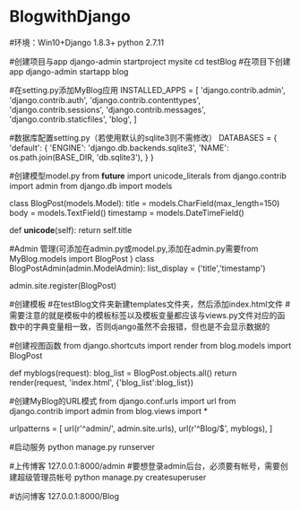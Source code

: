 # BlogwithDjango

#环境：Win10+Django 1.8.3+ python 2.7.11

#创建项目与app
django-admin startproject mysite
cd testBlog #在项目下创建app
django-admin startapp blog

#在setting.py添加MyBlog应用
INSTALLED_APPS = [
    'django.contrib.admin',
    'django.contrib.auth',
    'django.contrib.contenttypes',
    'django.contrib.sessions',
    'django.contrib.messages',
    'django.contrib.staticfiles',
    'blog',
]

#数据库配置setting.py（若使用默认的sqlite3则不需修改）
DATABASES = {
    'default': {
        'ENGINE': 'django.db.backends.sqlite3',
        'NAME': os.path.join(BASE_DIR, 'db.sqlite3'),
    }
}

#创建模型model.py
from __future__ import unicode_literals
from django.contrib import admin
from django.db import models
 
class BlogPost(models.Model):
 title = models.CharField(max_length=150)
 body = models.TextField()
 timestamp = models.DateTimeField()
 
 def __unicode__(self):
  return self.title

#Admin 管理(可添加在admin.py或model.py,添加在admin.py需要from MyBlog.models import BlogPost )
class BlogPostAdmin(admin.ModelAdmin):
 list_display = ('title','timestamp')
 
admin.site.register(BlogPost)

#创建模板
#在testBlog文件夹新建templates文件夹，然后添加index.html文件
#需要注意的就是模板中的模板标签以及模板变量都应该与views.py文件对应的函数中的字典变量相一致，否则django虽然不会报错，但也是不会显示数据的

#创建视图函数
from django.shortcuts import render
from blog.models import BlogPost


def myblogs(request):
    blog_list = BlogPost.objects.all()
    return render(request, 'index.html', {'blog_list':blog_list})

#创建MyBlog的URL模式
from django.conf.urls import url
from django.contrib import admin
from blog.views import *

urlpatterns = [
    url(r'^admin/', admin.site.urls),
    url(r'^Blog/$', myblogs),
]

#启动服务
python manage.py runserver

#上传博客
127.0.0.1:8000/admin
#要想登录admin后台，必须要有帐号，需要创建超级管理员帐号
python manage.py createsuperuser

#访问博客
127.0.0.1:8000/Blog

